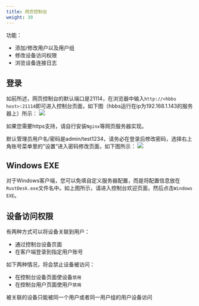 ```yaml
---
title: 网页控制台 
weight: 30
---
```


功能：

- 添加/修改用户以及用户组
- 修改设备访问权限
- 浏览设备连接日志

## 登录
如前所述，网页控制台的默认端口是21114，在浏览器中输入`http://<hbbs host>:21114`即可进入控制台页面，如下图（hbbs运行在ip为192.168.1.143的服务器上）所示：
![](/docs/en/self-host/console/images/console-login-zh.png)

如果您需要https支持，请自行安装`Nginx`等网页服务器实现。

默认管理员用户名/密码是admin/test1234，请务必在登录后修改密码，选择右上角账号菜单里的”设置“进入密码修改页面，如下图所示：
<a name=console-home></a>
![](/docs/en/self-host/console/images/console-home-zh.png?v2)

## Windows EXE
对于Windows客户端，您可以免填自定义服务器配置，而是将配置信息放在`RustDesk.exe`文件名中。如上图所示，请进入控制台欢迎页面，然后点击`Windows EXE`。

## 设备访问权限
有两种方式可以将设备关联到用户：
- 通过控制台设备页面
- 在客户端登录到指定用户账号

如下两种情况，将会禁止设备被访问：
- 在控制台设备页面使设备`禁用`
- 在控制台用户页面使用户`禁用`

被关联的设备只能被同一个用户或者同一用户组的用户设备访问
